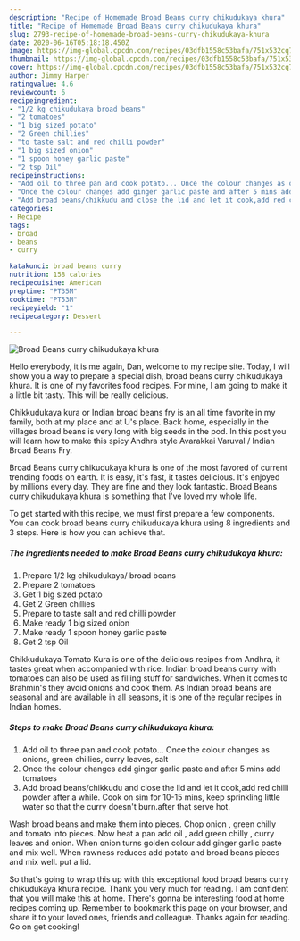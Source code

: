 ```yaml
---
description: "Recipe of Homemade Broad Beans curry chikudukaya khura"
title: "Recipe of Homemade Broad Beans curry chikudukaya khura"
slug: 2793-recipe-of-homemade-broad-beans-curry-chikudukaya-khura
date: 2020-06-16T05:18:18.450Z
image: https://img-global.cpcdn.com/recipes/03dfb1558c53bafa/751x532cq70/broad-beans-curry-chikudukaya-khura-recipe-main-photo.jpg
thumbnail: https://img-global.cpcdn.com/recipes/03dfb1558c53bafa/751x532cq70/broad-beans-curry-chikudukaya-khura-recipe-main-photo.jpg
cover: https://img-global.cpcdn.com/recipes/03dfb1558c53bafa/751x532cq70/broad-beans-curry-chikudukaya-khura-recipe-main-photo.jpg
author: Jimmy Harper
ratingvalue: 4.6
reviewcount: 6
recipeingredient:
- "1/2 kg chikudukaya broad beans"
- "2 tomatoes"
- "1 big sized potato"
- "2 Green chillies"
- "to taste salt and red chilli powder"
- "1 big sized onion"
- "1 spoon honey garlic paste"
- "2 tsp Oil"
recipeinstructions:
- "Add oil to three pan and cook potato... Once the colour changes as onions, green chillies, curry leaves, salt"
- "Once the colour changes add ginger garlic paste and after 5 mins add tomatoes"
- "Add broad beans/chikkudu and close the lid and let it cook,add red chilli powder after a while. Cook on sim for 10-15 mins, keep sprinkling little water so that the curry doesn&#39;t burn.after that serve hot."
categories:
- Recipe
tags:
- broad
- beans
- curry

katakunci: broad beans curry 
nutrition: 158 calories
recipecuisine: American
preptime: "PT35M"
cooktime: "PT53M"
recipeyield: "1"
recipecategory: Dessert

---
```



![Broad Beans curry chikudukaya khura](https://img-global.cpcdn.com/recipes/03dfb1558c53bafa/751x532cq70/broad-beans-curry-chikudukaya-khura-recipe-main-photo.jpg)

Hello everybody, it is me again, Dan, welcome to my recipe site. Today, I will show you a way to prepare a special dish, broad beans curry chikudukaya khura. It is one of my favorites food recipes. For mine, I am going to make it a little bit tasty. This will be really delicious.

Chikkudukaya kura or Indian broad beans fry is an all time favorite in my family, both at my place and at U&#39;s place. Back home, especially in the villages broad beans is very long with big seeds in the pod. In this post you will learn how to make this spicy Andhra style Avarakkai Varuval / Indian Broad Beans Fry.

Broad Beans curry chikudukaya khura is one of the most favored of current trending foods on earth. It is easy, it's fast, it tastes delicious. It's enjoyed by millions every day. They are fine and they look fantastic. Broad Beans curry chikudukaya khura is something that I've loved my whole life.


To get started with this recipe, we must first prepare a few components. You can cook broad beans curry chikudukaya khura using 8 ingredients and 3 steps. Here is how you can achieve that.

<!--inarticleads1-->

##### The ingredients needed to make Broad Beans curry chikudukaya khura:

1. Prepare 1/2 kg chikudukaya/ broad beans
1. Prepare 2 tomatoes
1. Get 1 big sized potato
1. Get 2 Green chillies
1. Prepare to taste salt and red chilli powder
1. Make ready 1 big sized onion
1. Make ready 1 spoon honey garlic paste
1. Get 2 tsp Oil


Chikkudukaya Tomato Kura is one of the delicious recipes from Andhra, it tastes great when accompanied with rice. Indian broad beans curry with tomatoes can also be used as filling stuff for sandwiches. When it comes to Brahmin&#39;s they avoid onions and cook them. As Indian broad beans are seasonal and are available in all seasons, it is one of the regular recipes in Indian homes. 

<!--inarticleads2-->

##### Steps to make Broad Beans curry chikudukaya khura:

1. Add oil to three pan and cook potato... Once the colour changes as onions, green chillies, curry leaves, salt
1. Once the colour changes add ginger garlic paste and after 5 mins add tomatoes
1. Add broad beans/chikkudu and close the lid and let it cook,add red chilli powder after a while. Cook on sim for 10-15 mins, keep sprinkling little water so that the curry doesn&#39;t burn.after that serve hot.


Wash broad beans and make them into pieces. Chop onion , green chilly and tomato into pieces. Now heat a pan add oil , add green chilly , curry leaves and onion. When onion turns golden colour add ginger garlic paste and mix well. When rawness reduces add potato and broad beans pieces and mix well. put a lid. 

So that's going to wrap this up with this exceptional food broad beans curry chikudukaya khura recipe. Thank you very much for reading. I am confident that you will make this at home. There's gonna be interesting food at home recipes coming up. Remember to bookmark this page on your browser, and share it to your loved ones, friends and colleague. Thanks again for reading. Go on get cooking!
